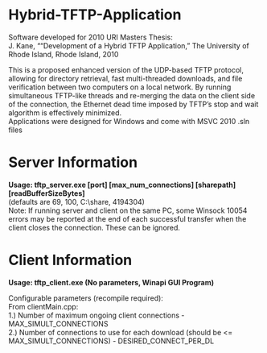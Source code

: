 # Hybrid-TFTP-Application
Software developed for 2010 URI Masters Thesis:  
J. Kane, ““Development of a Hybrid TFTP Application,” The University of Rhode Island, Rhode Island, 2010  

This is a proposed enhanced version of the UDP-based TFTP protocol, allowing for directory retrieval, fast multi-threaded downloads, and file verification between two computers on a local network.  By running simultaneous TFTP-like threads and re-merging the data on the client side of the connection, the Ethernet dead time imposed by TFTP’s stop and wait algorithm is effectively minimized.    
Applications were designed for Windows and come with MSVC 2010 .sln files  


Server Information  
==================  
**Usage: tftp_server.exe [port] [max_num_connections] [sharepath] [readBufferSizeBytes]**  
(defaults are 69, 100, C:\share\, 4194304)  
Note:  If running server and client on the same PC, some Winsock 10054 errors may be reported at the end of each successful transfer when the client closes the connection.  These can be ignored.  


Client Information
==================
**Usage: tftp_client.exe (No parameters, Winapi GUI Program)**  

Configurable parameters (recompile required):  
From clientMain.cpp:  
1.) Number of maximum ongoing client connections - MAX_SIMULT_CONNECTIONS  
2.) Number of connections to use for each download (should be <= MAX_SIMULT_CONNECTIONS) - DESIRED_CONNECT_PER_DL  


